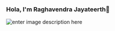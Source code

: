 ### Hola, I'm Raghavendra Jayateerth👋

<!--
**Raghavj2000/Raghavj2000** is a ✨ _special_ ✨ repository because its `README.md` (this file) appears on your GitHub profile.

Here are some ideas to get you started:

- 🔭 I’m currently working on ...
- 🌱 I’m currently learning ...
- 👯 I’m looking to collaborate on ...
- 🤔 I’m looking for help with ...
- 💬 Ask me about ...
- 📫 How to reach me: ...
- 😄 Pronouns: ...
- ⚡ Fun fact: ...
-->
![enter image description here](https://github-readme-stats.vercel.app/api?username=Raghavj2000&&show_icons=true&title_color=ffffff&icon_color=bb2acf&text_color=daf7dc&bg_color=3FE8BD)

